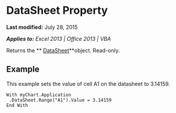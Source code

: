 
# DataSheet Property

 **Last modified:** July 28, 2015

 _**Applies to:** Excel 2013 | Office 2013 | VBA_

Returns the  ** [DataSheet](370da200-e725-ac0f-fe3a-f919c7c7cc8e.md)**object. Read-only.


## Example

This example sets the value of cell A1 on the datasheet to 3.14159.


```
With myChart.Application 
 .DataSheet.Range("A1").Value = 3.14159 
End With
```

